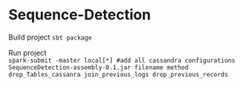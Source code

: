 # Sequence-Detection

Build project
```sbt package```

Run project \
```spark-submit -master local[*] #add all cassandra configurations SequenceDetection-assembly-0.1.jar filename method drop_Tables_cassanra join_previous_logs drop_previous_records```